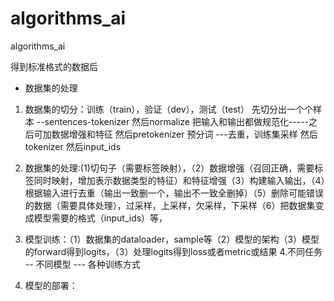 # algorithms_ai
algorithms_ai



得到标准格式的数据后
- 数据集的处理
1. 数据集的切分：训练（train），验证（dev），测试（test）
先切分出一个个样本 --sentences-tokenizer
然后normalize 把输入和输出都做规范化-----之后可加数据增强和特征
然后pretokenizer 预分词 ---去重，训练集采样
然后tokenizer
然后input_ids


2. 数据集的处理:(1)切句子（需要标签映射），（2）数据增强（召回正确，需要标签同时映射，增加表示数据类型的特征）和特征增强（3）构建输入输出，（4）根据输入进行去重（输出一致删一个，输出不一致全删掉）（5）删除可能错误的数据（需要具体处理），过采样，上采样，欠采样，下采样（6）把数据集变成模型需要的格式（input_ids）等，
3. 模型训练：（1）数据集的dataloader，sample等（2）模型的架构（3）模型的forward得到logits，（3）处理logits得到loss或者metric或结果
4.不同任务 -- 不同模型 --- 各种训练方式


4. 模型的部署：


